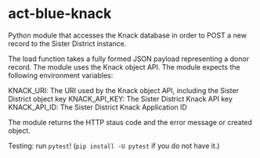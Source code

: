 # act-blue-knack
Python module that accesses the Knack database in order to POST a new record to the Sister District instance.

The load function takes a fully formed JSON payload representing a donor record.  The module uses the Knack object API.  The module expects the following environment variables:

KNACK_URI: The URI used by the Knack object API, including the Sister District object key
KNACK_API_KEY: The Sister District Knack API key
KNACK_API_ID: The Sister District Knack Application ID

The module returns the HTTP staus code and the error message or created object.

Testing: run `pytest`!  (`pip install -U pytest` if you do not have it.)



